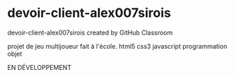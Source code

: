 # devoir-client-alex007sirois
devoir-client-alex007sirois created by GitHub Classroom

projet de jeu multijoueur fait à l'école.
html5
css3
javascript
programmation objet

EN DÉVELOPPEMENT
